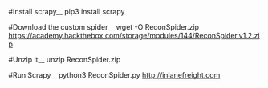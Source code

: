 #Install scrapy__
pip3 install scrapy

#Download the custom spider__
wget -O ReconSpider.zip https://academy.hackthebox.com/storage/modules/144/ReconSpider.v1.2.zip

#Unzip it__
unzip ReconSpider.zip

#Run Scrapy__
python3 ReconSpider.py <http://inlanefreight.com>
